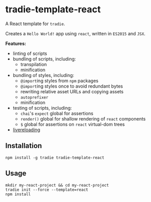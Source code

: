 # tradie-template-react

A React template for `tradie`.

Creates a `Hello World!` app using `react`, written in `ES2015` and `JSX`.

**Features:**

- linting of scripts
- bundling of scripts, including:
  - transpilation
  - minification
- bundling of styles, including:
  - `@import`ing styles from `npm` packages
  - `@import`ing styles once to avoid redundant bytes
  - rewriting relative asset URLs and copying assets
  - `autoprefixer`
  - minification
- testing of scripts, including:
  - `chai`'s `expect` global for assertions
  - `render()` global for shallow rendering of `react` components
  - `$` global for assertions on `react` virtual-dom trees
- [livereloading](https://www.npmjs.com/package/tradie-plugin-livereload)

## Installation

    npm install -g tradie tradie-template-react

## Usage

    mkdir my-react-project && cd my-react-project
    tradie init --force --template=react
    npm install
